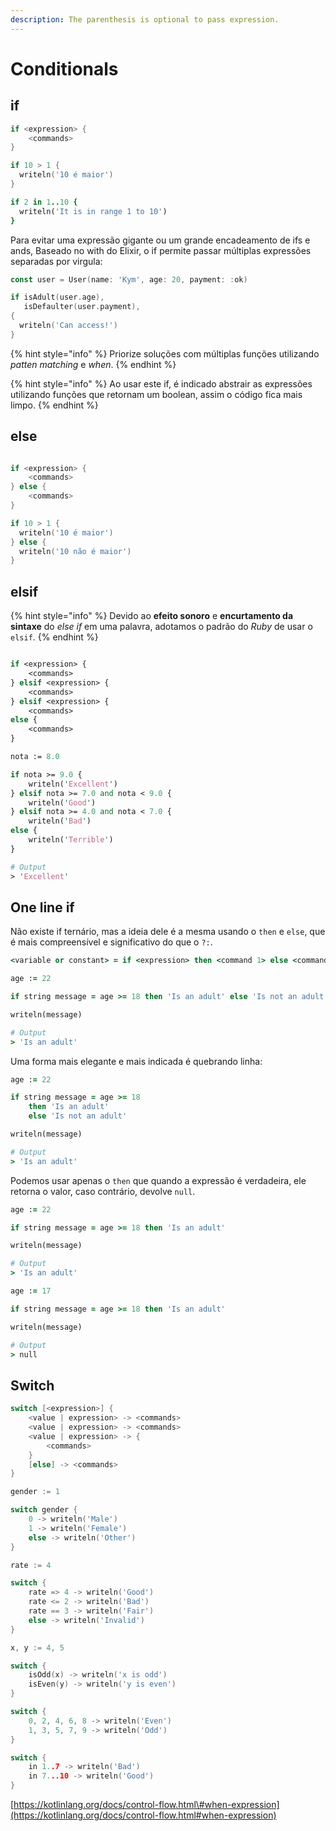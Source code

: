 ```yaml
---
description: The parenthesis is optional to pass expression.
---
```


# Conditionals

## if

```go
if <expression> {
    <commands>
}
```

```go
if 10 > 1 {
  writeln('10 é maior')
}
```

```ruby
if 2 in 1..10 {
  writeln('It is in range 1 to 10')
}
```

Para evitar uma expressão gigante ou um grande encadeamento de ifs e ands, Baseado no with do Elixir, o if permite passar múltiplas expressões separadas por virgula:

```go
const user = User(name: 'Kym', age: 20, payment: :ok)

if isAdult(user.age),
   isDefaulter(user.payment),
{
  writeln('Can access!')
}
```

{% hint style="info" %}
Priorize soluções com múltiplas funções utilizando _patten matching_ e _when_.
{% endhint %}

{% hint style="info" %}
Ao usar este if, é indicado abstrair as expressões utilizando funções que retornam um boolean, assim o código fica mais limpo.
{% endhint %}

## else

```go

if <expression> {
    <commands>
} else {
    <commands>
}
```

```go
if 10 > 1 {
  writeln('10 é maior')
} else {
  writeln('10 não é maior')
}
```

## elsif

{% hint style="info" %}
Devido ao **efeito sonoro** e **encurtamento da sintaxe** do _else if_ em uma palavra, adotamos o padrão do _Ruby_ de usar o `elsif`.
{% endhint %}

```perl

if <expression> {
    <commands>
} elsif <expression> {
    <commands>
} elsif <expression> {
    <commands>
else {
    <commands>
}
```

```perl
nota := 8.0

if nota >= 9.0 {
    writeln('Excellent')
} elsif nota >= 7.0 and nota < 9.0 {
    writeln('Good')
} elsif nota >= 4.0 and nota < 7.0 {
    writeln('Bad')
else {
    writeln('Terrible')
}

# Output
> 'Excellent'
```

## One line if

Não existe if ternário, mas a ideia dele é a mesma usando o `then` e `else`, que é mais compreensível e significativo do que o `?:`.

```ruby
<variable or constant> = if <expression> then <command 1> else <command 2>
```

```ruby
age := 22

if string message = age >= 18 then 'Is an adult' else 'Is not an adult'

writeln(message)

# Output
> 'Is an adult'
```

Uma forma mais elegante e mais indicada é quebrando linha:

```ruby
age := 22

if string message = age >= 18
    then 'Is an adult'
    else 'Is not an adult'

writeln(message)

# Output
> 'Is an adult'
```

Podemos usar apenas o `then` que quando a expressão é verdadeira, ele retorna o valor, caso contrário, devolve `null`.

```ruby
age := 22

if string message = age >= 18 then 'Is an adult'

writeln(message)

# Output
> 'Is an adult'
```

```ruby
age := 17

if string message = age >= 18 then 'Is an adult'

writeln(message)

# Output
> null
```

## Switch

```csharp
switch [<expression>] {
    <value | expression> -> <commands>
    <value | expression> -> <commands>
    <value | expression> -> {
        <commands>
    }
    [else] -> <commands>
}
```

```go
gender := 1

switch gender {
    0 -> writeln('Male')
    1 -> writeln('Female')
    else -> writeln('Other')
}
```

```go
rate := 4

switch {
    rate => 4 -> writeln('Good')
    rate <= 2 -> writeln('Bad')
    rate == 3 -> writeln('Fair')
    else -> writeln('Invalid')
}
```

```go
x, y := 4, 5

switch {
    isOdd(x) -> writeln('x is odd')
    isEven(y) -> writeln('y is even')
}
```

```go
switch {
    0, 2, 4, 6, 8 -> writeln('Even')
    1, 3, 5, 7, 9 -> writeln('Odd')
}
```

```go
switch {
    in 1..7 -> writeln('Bad')
    in 7...10 -> writeln('Good')
}
```

[https://kotlinlang.org/docs/control-flow.html\#when-expression](https://kotlinlang.org/docs/control-flow.html#when-expression)

